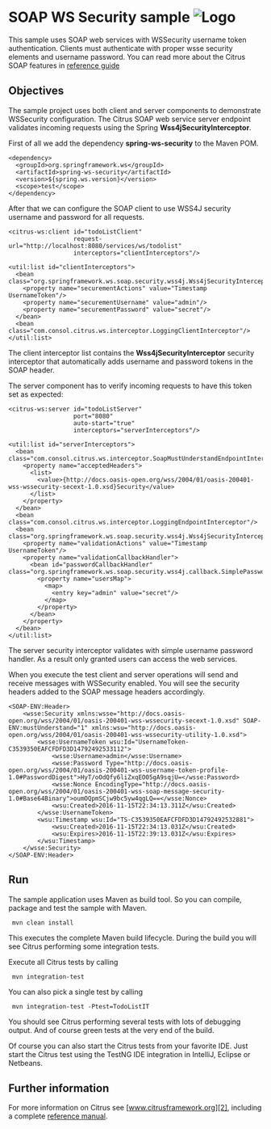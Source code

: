 SOAP WS Security sample ![Logo][1]
==============

This sample uses SOAP web services with WSSecurity username token authentication. Clients must authenticate with proper wsse security elements and username
password. You can read more about the Citrus SOAP features in [reference guide][4]

Objectives
---------

The sample project uses both client and server components to demonstrate WSSecurity configuration. The Citrus SOAP web service
server endpoint validates incoming requests using the Spring **Wss4jSecurityInterceptor**.

First of all we add the dependency **spring-ws-security** to the Maven POM.

    <dependency>
      <groupId>org.springframework.ws</groupId>
      <artifactId>spring-ws-security</artifactId>
      <version>${spring.ws.version}</version>
      <scope>test</scope>
    </dependency>
    
After that we can configure the SOAP client to use WSS4J security username and password for all requests.

    <citrus-ws:client id="todoListClient"
                      request-url="http://localhost:8080/services/ws/todolist"
                      interceptors="clientInterceptors"/>

    <util:list id="clientInterceptors">
      <bean class="org.springframework.ws.soap.security.wss4j.Wss4jSecurityInterceptor">
        <property name="securementActions" value="Timestamp UsernameToken"/>
        <property name="securementUsername" value="admin"/>
        <property name="securementPassword" value="secret"/>
      </bean>
      <bean class="com.consol.citrus.ws.interceptor.LoggingClientInterceptor"/>
    </util:list>
   
The client interceptor list contains the **Wss4jSecurityInterceptor** security interceptor that automatically adds username and password
tokens in the SOAP header.

The server component has to verify incoming requests to have this token set as expected:

    <citrus-ws:server id="todoListServer"
                      port="8080"
                      auto-start="true"
                      interceptors="serverInterceptors"/>

    <util:list id="serverInterceptors">
      <bean class="com.consol.citrus.ws.interceptor.SoapMustUnderstandEndpointInterceptor">
        <property name="acceptedHeaders">
          <list>
            <value>{http://docs.oasis-open.org/wss/2004/01/oasis-200401-wss-wssecurity-secext-1.0.xsd}Security</value>
          </list>
        </property>
      </bean>
      <bean class="com.consol.citrus.ws.interceptor.LoggingEndpointInterceptor"/>
      <bean class="org.springframework.ws.soap.security.wss4j.Wss4jSecurityInterceptor">
        <property name="validationActions" value="Timestamp UsernameToken"/>
        <property name="validationCallbackHandler">
          <bean id="passwordCallbackHandler" class="org.springframework.ws.soap.security.wss4j.callback.SimplePasswordValidationCallbackHandler">
            <property name="usersMap">
              <map>
                <entry key="admin" value="secret"/>
              </map>
            </property>
          </bean>
        </property>
      </bean>
    </util:list>   
     
The server security interceptor validates with simple username password handler. As a result only granted users can access
the web services. 

When you execute the test client and server operations will send and receive messages with WSSecurity enabled. You will see the security headers
added to the SOAP message headers accordingly.

    <SOAP-ENV:Header>
        <wsse:Security xmlns:wsse="http://docs.oasis-open.org/wss/2004/01/oasis-200401-wss-wssecurity-secext-1.0.xsd" SOAP-ENV:mustUnderstand="1" xmlns:wsu="http://docs.oasis-open.org/wss/2004/01/oasis-200401-wss-wssecurity-utility-1.0.xsd">
            <wsse:UsernameToken wsu:Id="UsernameToken-C3539350EAFCFDFD3D14792492533112">
                <wsse:Username>admin</wsse:Username>
                <wsse:Password Type="http://docs.oasis-open.org/wss/2004/01/oasis-200401-wss-username-token-profile-1.0#PasswordDigest">HyT/oOdQfy6liZxqEO05gA9sqjU=</wsse:Password>
                <wsse:Nonce EncodingType="http://docs.oasis-open.org/wss/2004/01/oasis-200401-wss-soap-message-security-1.0#Base64Binary">oumOQpmSCjw9bc5yw4qgLQ==</wsse:Nonce>
                <wsu:Created>2016-11-15T22:34:13.311Z</wsu:Created>
            </wsse:UsernameToken>
            <wsu:Timestamp wsu:Id="TS-C3539350EAFCFDFD3D14792492532881">
                <wsu:Created>2016-11-15T22:34:13.031Z</wsu:Created>
                <wsu:Expires>2016-11-15T22:39:13.031Z</wsu:Expires>
            </wsu:Timestamp>
        </wsse:Security>
    </SOAP-ENV:Header>
        
Run
---------

The sample application uses Maven as build tool. So you can compile, package and test the
sample with Maven.
 
     mvn clean install
    
This executes the complete Maven build lifecycle. During the build you will see Citrus performing some integration tests.

Execute all Citrus tests by calling

     mvn integration-test

You can also pick a single test by calling

     mvn integration-test -Ptest=TodoListIT

You should see Citrus performing several tests with lots of debugging output. 
And of course green tests at the very end of the build.

Of course you can also start the Citrus tests from your favorite IDE.
Just start the Citrus test using the TestNG IDE integration in IntelliJ, Eclipse or Netbeans.

Further information
---------

For more information on Citrus see [www.citrusframework.org][2], including
a complete [reference manual][3].

 [1]: http://www.citrusframework.org/img/brand-logo.png "Citrus"
 [2]: http://www.citrusframework.org
 [3]: http://www.citrusframework.org/reference/html/
 [4]: http://www.citrusframework.org/reference/html/index.html#soap
